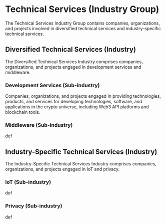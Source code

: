# Technical Services (Industry Group)

The Technical Services Industry Group contains companies, organizations, and projects involved in diversified technical services and industry-specific technical services.



## Diversified Technical Services (Industry)

The Diversified Technical Services Industry comprises companies, organizations, and projects engaged in development services and middleware.

### Development Services (Sub-industry)

Companies, organizations, and projects engaged in providing technologies, products, and services for developing technologies, software, and applications in the crypto universe, including Web3 API platforms and blockchain tools.&#x20;

### Middleware (Sub-industry)

def



## Industry-Specific Technical Services (Industry)

The Industry-Specific Technical Services Industry comprises companies, organizations, and projects engaged in IoT and privacy.

### IoT (Sub-industry)

def

### Privacy (Sub-industry)

def
